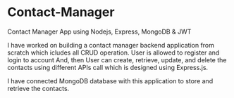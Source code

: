 # Contact-Manager

Contact Manager App using Nodejs, Express, MongoDB &amp; JWT

I have worked on building a contact manager backend application from scratch which icludes all CRUD operation. User is allowed to register and login to account
And, then User can create, retrieve, update, and delete the contacts using different APIs call which is designed using Express.js. 

I have connected MongoDB database with this application to store and retrieve the contacts. 
